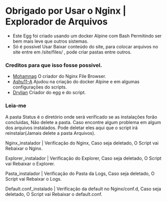 # Obrigado por Usar o Nginx | Explorador de Arquivos 

* Este Egg foi criado usando um docker Alpine com Bash Permitindo ser bem mais leve que outros sistemas.
* Só é possivel Usar Baixar conteúdo do site, para colocar arquivos no site entre em /site/files/ , pode criar pastas entre outros.

### Creditos para que isso fosse possivel. 

* [Mohamnag](https://github.com/mohamnag/nginx-file-browser) O criador do Nginx File Browser.
* [Ashu11-A](https://github.com/Ashu11-A/) Ajudou na criação do docker Alpine e em algumas configurações do scripts.
* [Drylian](https://github.com/drylian) Criador do egg e do script.

### Leia-me
A pasta Status é o diretório onde será verificado se as instalações forão concluidas, Não delete a pasta.
Caso encontre algum problema em algum dos arquivos instalados.
Pode deletar eles aqui que o script irá reinstalar(Jamais delete a pasta Arquivos).

Nginx_instalador | Verificação do Nginx, Caso seja deletado, O Script vai Rebaixar o Nginx.

Explorer_instalador | Verificação do Explorer, Caso seja deletado, O Script vai Rebaixar o Explorer.

Pasta_instalador | Verificação do Pasta da Logs, Caso seja deletado, O Script vai Rebaixar o Logs.

Default.conf_instalado | Verificação da default no Nginx/conf.d, Caso seja deletado, O Script vai Rebaixar o default.conf.
